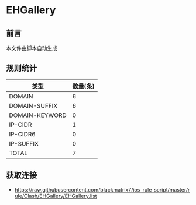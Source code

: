 # EHGallery

## 前言
本文件由脚本自动生成

## 规则统计
| 类型 | 数量(条)  | 
| ---- | ----  |
| DOMAIN | 6  | 
| DOMAIN-SUFFIX | 6  | 
| DOMAIN-KEYWORD | 0  | 
| IP-CIDR | 1  | 
| IP-CIDR6 | 0  | 
| IP-SUFFIX | 0  | 
| TOTAL | 7  | 

## 获取连接
- https://raw.githubusercontent.com/blackmatrix7/ios_rule_script/master/rule/Clash/EHGallery/EHGallery.list 
